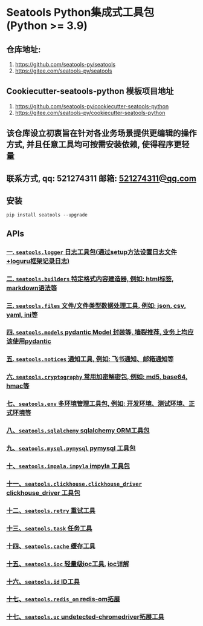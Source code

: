 # Seatools Python集成式工具包 (Python >= 3.9)


## 仓库地址:
1. https://github.com/seatools-py/seatools
2. https://gitee.com/seatools-py/seatools

## Cookiecutter-seatools-python 模板项目地址
1. https://github.com/seatools-py/cookiecutter-seatools-python
2. https://gitee.com/seatools-py/cookiecutter-seatools-python


## 该仓库设立初衷旨在针对各业务场景提供更编辑的操作方式, 并且任意工具均可按需安装依赖, 使得程序更轻量

## 联系方式, qq: 521274311 邮箱: 521274311@qq.com

## 安装
```shell
pip install seatools --upgrade
```


## APIs
### [一. `seatools.logger` 日志工具包(通过setup方法设置日志文件+loguru框架记录日志)](./docs/日志工具包.md)
### [二. `seatools.builders` 特定格式内容建造器, 例如: html标签, markdown语法等](./docs/Html、Markdown建造器.md)
### [三. `seatools.files` 文件/文件类型数据处理工具, 例如: json, csv, yaml, ini等](./docs/文件或文件类型数据处理工具.md)
### [四. `seatools.models` pydantic Model 封装等, 墙裂推荐, 业务上均应该使用pydantic](./docs/pydantic封装.md)
### [五. `seatools.notices` 通知工具, 例如: 飞书通知、邮箱通知等](./docs/通知工具.md)
### [六. `seatools.cryptography` 常用加密解密包, 例如: md5, base64, hmac等](./docs/常用加密解密工具.md)
### [七、`seatools.env` 多环境管理工具包, 例如: 开发环境、测试环境、正式环境等](./docs/多环境工具包.md)
### [八、`seatools.sqlalchemy` sqlalchemy ORM工具包](./docs/sqlalchemy工具包.md)
### [九、`seatools.mysql.pymysql` pymysql 工具包](./docs/pymysql工具包.md)
### [十、`seatools.impala.impyla` impyla 工具包](./docs/impyla工具包.md)
### [十一、`seatools.clickhouse.clickhouse_driver` clickhouse_driver 工具包](./docs/clickhouse_driver工具包.md)
### [十二、`seatools.retry` 重试工具](./docs/重试工具.md)
### [十三、`seatools.task` 任务工具](./docs/任务工具.md)
### [十四、`seatools.cache` 缓存工具](./docs/缓存工具.md)
### [十五、`seatools.ioc` 轻量级ioc工具](./docs/ioc工具.md), [ioc详解](./docs/ioc详解.md)
### [十六、`seatools.id` ID工具](./docs/ID工具.md)
### [十七、`seatools.redis_om` redis-om拓展](./docs/redis-om拓展.md)
### [十七、`seatools.uc` undetected-chromedriver拓展工具](./docs/undetected-chromedriver拓展工具.md)

